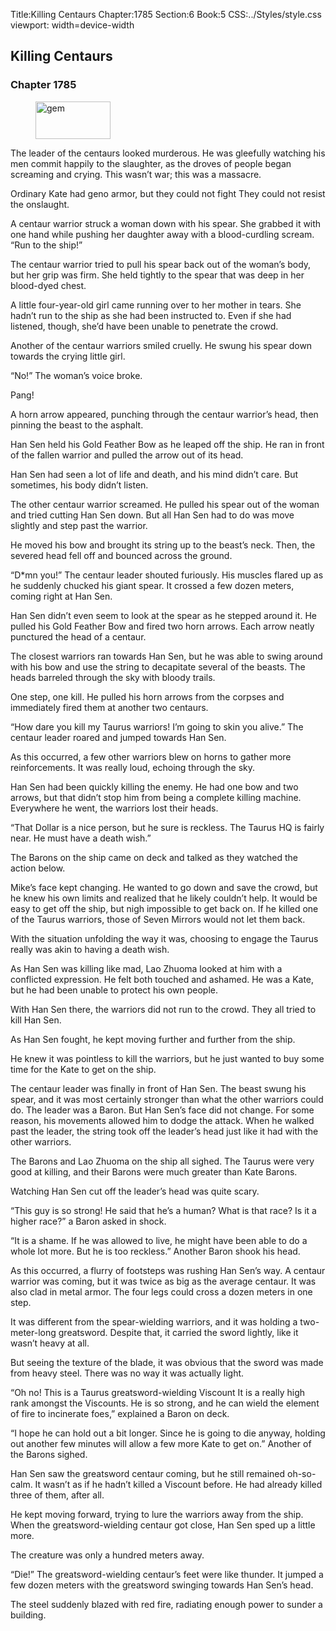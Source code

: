 Title:Killing Centaurs 
Chapter:1785 
Section:6 
Book:5 
CSS:../Styles/style.css 
viewport: width=device-width
  
## Killing Centaurs
### Chapter 1785
  
<figure>
	<img src="../Images/gem.gif" alt="gem" id="gem" width="120" height="60" />
</figure>
  

  
The leader of the centaurs looked murderous. He was gleefully watching his men commit happily to the slaughter, as the droves of people began screaming and crying. This wasn’t war; this was a massacre.

Ordinary Kate had geno armor, but they could not fight They could not resist the onslaught.

A centaur warrior struck a woman down with his spear. She grabbed it with one hand while pushing her daughter away with a blood-curdling scream. “Run to the ship!”

The centaur warrior tried to pull his spear back out of the woman’s body, but her grip was firm. She held tightly to the spear that was deep in her blood-dyed chest.

A little four-year-old girl came running over to her mother in tears. She hadn’t run to the ship as she had been instructed to. Even if she had listened, though, she’d have been unable to penetrate the crowd.

Another of the centaur warriors smiled cruelly. He swung his spear down towards the crying little girl.

“No!” The woman’s voice broke.

Pang!

A horn arrow appeared, punching through the centaur warrior’s head, then pinning the beast to the asphalt.

Han Sen held his Gold Feather Bow as he leaped off the ship. He ran in front of the fallen warrior and pulled the arrow out of its head.

Han Sen had seen a lot of life and death, and his mind didn’t care. But sometimes, his body didn’t listen.

The other centaur warrior screamed. He pulled his spear out of the woman and tried cutting Han Sen down. But all Han Sen had to do was move slightly and step past the warrior.

He moved his bow and brought its string up to the beast’s neck. Then, the severed head fell off and bounced across the ground.

“D*mn you!” The centaur leader shouted furiously. His muscles flared up as he suddenly chucked his giant spear. It crossed a few dozen meters, coming right at Han Sen.

Han Sen didn’t even seem to look at the spear as he stepped around it. He pulled his Gold Feather Bow and fired two horn arrows. Each arrow neatly punctured the head of a centaur.

The closest warriors ran towards Han Sen, but he was able to swing around with his bow and use the string to decapitate several of the beasts. The heads barreled through the sky with bloody trails.

One step, one kill. He pulled his horn arrows from the corpses and immediately fired them at another two centaurs.

“How dare you kill my Taurus warriors! I’m going to skin you alive.” The centaur leader roared and jumped towards Han Sen.

As this occurred, a few other warriors blew on horns to gather more reinforcements. It was really loud, echoing through the sky.

Han Sen had been quickly killing the enemy. He had one bow and two arrows, but that didn’t stop him from being a complete killing machine. Everywhere he went, the warriors lost their heads.

“That Dollar is a nice person, but he sure is reckless. The Taurus HQ is fairly near. He must have a death wish.”

The Barons on the ship came on deck and talked as they watched the action below.

Mike’s face kept changing. He wanted to go down and save the crowd, but he knew his own limits and realized that he likely couldn’t help. It would be easy to get off the ship, but nigh impossible to get back on. If he killed one of the Taurus warriors, those of Seven Mirrors would not let them back.

With the situation unfolding the way it was, choosing to engage the Taurus really was akin to having a death wish.

As Han Sen was killing like mad, Lao Zhuoma looked at him with a conflicted expression. He felt both touched and ashamed. He was a Kate, but he had been unable to protect his own people.

With Han Sen there, the warriors did not run to the crowd. They all tried to kill Han Sen.

As Han Sen fought, he kept moving further and further from the ship.

He knew it was pointless to kill the warriors, but he just wanted to buy some time for the Kate to get on the ship.

The centaur leader was finally in front of Han Sen. The beast swung his spear, and it was most certainly stronger than what the other warriors could do. The leader was a Baron. But Han Sen’s face did not change. For some reason, his movements allowed him to dodge the attack. When he walked past the leader, the string took off the leader’s head just like it had with the other warriors.

The Barons and Lao Zhuoma on the ship all sighed. The Taurus were very good at killing, and their Barons were much greater than Kate Barons.

Watching Han Sen cut off the leader’s head was quite scary.

“This guy is so strong! He said that he’s a human? What is that race? Is it a higher race?” a Baron asked in shock.

“It is a shame. If he was allowed to live, he might have been able to do a whole lot more. But he is too reckless.” Another Baron shook his head.

As this occurred, a flurry of footsteps was rushing Han Sen’s way. A centaur warrior was coming, but it was twice as big as the average centaur. It was also clad in metal armor. The four legs could cross a dozen meters in one step.

It was different from the spear-wielding warriors, and it was holding a two-meter-long greatsword. Despite that, it carried the sword lightly, like it wasn’t heavy at all.

But seeing the texture of the blade, it was obvious that the sword was made from heavy steel. There was no way it was actually light.

“Oh no! This is a Taurus greatsword-wielding Viscount It is a really high rank amongst the Viscounts. He is so strong, and he can wield the element of fire to incinerate foes,” explained a Baron on deck.

“I hope he can hold out a bit longer. Since he is going to die anyway, holding out another few minutes will allow a few more Kate to get on.” Another of the Barons sighed.

Han Sen saw the greatsword centaur coming, but he still remained oh-so-calm. It wasn’t as if he hadn’t killed a Viscount before. He had already killed three of them, after all.

He kept moving forward, trying to lure the warriors away from the ship. When the greatsword-wielding centaur got close, Han Sen sped up a little more.

The creature was only a hundred meters away.

“Die!” The greatsword-wielding centaur’s feet were like thunder. It jumped a few dozen meters with the greatsword swinging towards Han Sen’s head.

The steel suddenly blazed with red fire, radiating enough power to sunder a building.